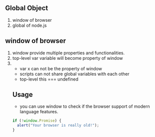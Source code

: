 ## Global Object
1. window of browser
2. global of node.js

## window of browser
1. window provide multiple properties and functionalities.
2. top-level var variable will become property of window
3. <script> share global variables
4. this in global scope === window

## Modulation
* <script type="module"></script>
  * var x can not be the property of window
  * scripts can not share global variables with each other
  * top-level this === undefined

## Usage
* you can use window to check if the browser support of modern language features.

```js
if (!window.Promise) {
  alert("Your browser is really old!");
}

```
